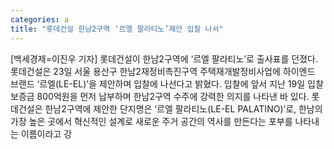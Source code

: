 ```yaml
---
categories: a
title: "롯데건설 한남2구역 ‘르엘 팔라티노’제안 입찰 나서"
---
```

[백세경제=이진우 기자] 롯데건설이 한남2구역에 ‘르엘 팔라티노’로 출사표를 던졌다. 롯데건설은 23일 서울 용산구 한남2재정비촉진구역 주택재개발정비사업에 하이엔드 브랜드 ‘르엘(LE-EL)’을 제안하며 입찰에 나선다고 밝혔다. 입찰에 앞서 지난 19일 입찰보증금 800억원을 먼저 납부하며 한남2구역 수주에 강력한 의지를 나타낸 바 있다. 롯데건설은 한남2구역에 제안한 단지명은 ‘르엘 팔라티노(LE-EL PALATINO)’로, 한남의 가장 높은 곳에서 혁신적인 설계로 새로운 주거 공간의 역사를 만든다는 포부를 나타내는 이름이라고 강